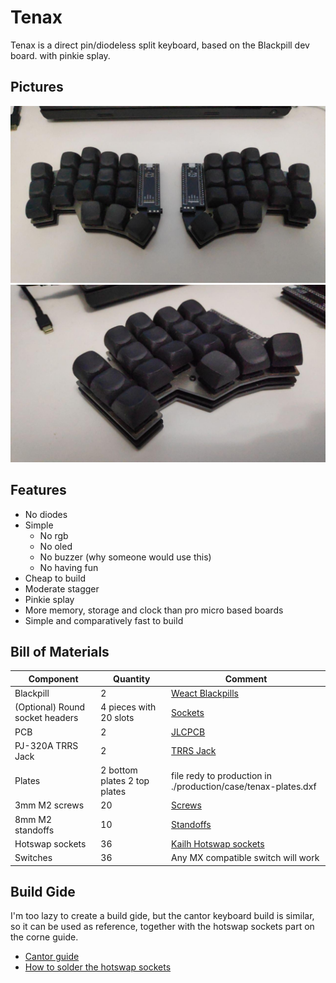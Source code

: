 # Tenax

Tenax is a direct pin/diodeless split keyboard, based on the Blackpill dev board. with pinkie splay.

## Pictures

![Overview](pics/1.jpg)
![Close view](pics/2.jpg)

## Features

- No diodes
- Simple
  - No rgb
  - No oled
  - No buzzer (why someone would use this)
  - No having fun
- Cheap to build
- Moderate stagger
- Pinkie splay
- More memory, storage and clock than pro micro based boards
- Simple and comparatively fast to build

## Bill of Materials

| Component | Quantity | Comment |
|----------|-------------|------|
| Blackpill | 2 | [Weact Blackpills](https://pt.aliexpress.com/item/1005001456186625.html?spm=a2g0o.cart.0.0.4bff7f06OmOHkX&mp=1&gatewayAdapt=glo2bra) |
| (Optional) Round socket headers | 4 pieces with 20 slots | [Sockets](https://pt.aliexpress.com/item/32849903666.html?spm=a2g0o.productlist.0.0.5d201206BfLSLq&algo_pvid=ee920bf7-0efe-47ff-ae7a-32ff20382c14&algo_exp_id=ee920bf7-0efe-47ff-ae7a-32ff20382c14-2&pdp_ext_f=%7B%22sku_id%22%3A%2265196146337%22%7D&pdp_npi=2%40dis%21BRL%216.85%216.17%21%21%2122.31%21%21%402103143616643272838972410ea16a%2165196146337%21sea&curPageLogUid=SuAiwLt1kXaI) |
| PCB | 2 | [JLCPCB](https://jlcpcb.com/) |
| PJ-320A TRRS Jack | 2 | [TRRS Jack](https://pt.aliexpress.com/item/33029465106.html?spm=a2g0o.productlist.0.0.15fe3334PD2SG8&algo_pvid=7004b2d2-9c8b-4913-a9e2-3dc5fdaeaa0d&algo_exp_id=7004b2d2-9c8b-4913-a9e2-3dc5fdaeaa0d-1&pdp_ext_f=%7B%22sku_id%22%3A%2267273462020%22%7D&pdp_npi=2%40dis%21BRL%214.64%214.64%21%21%2126.84%21%21%402101e9d016643267206872835e58d8%2167273462020%21sea&curPageLogUid=0qIvsfpuA1ob) |
| Plates | 2 bottom plates 2 top plates | file redy to production in ./production/case/tenax-plates.dxf |
| 3mm M2 screws | 20 | [Screws](https://pt.aliexpress.com/item/32810852732.html?spm=a2g0o.productlist.0.0.628c2d0fWgxVas&algo_pvid=fbe3aa1a-175e-4711-af32-26884f1a49e6&algo_exp_id=fbe3aa1a-175e-4711-af32-26884f1a49e6-6&pdp_ext_f=%7B%22sku_id%22%3A%2212000027259563641%22%7D&pdp_npi=2%40dis%21BRL%2124.92%2119.42%21%21%2129.56%21%21%402101e9cf16643269855188818e5be6%2112000027259563641%21sea&curPageLogUid=PuCt3Ehw3DBV) |
| 8mm M2 standoffs | 10 | [Standoffs](https://pt.aliexpress.com/item/1005001478740318.html?spm=a2g0o.order_detail.0.0.41014c7f6cTJtM&gatewayAdapt=glo2bra) |
| Hotswap sockets | 36 | [Kailh Hotswap sockets](https://pt.aliexpress.com/item/4001051840976.html?spm=a2g0o.productlist.0.0.7e7d102dksVouM&algo_pvid=f8ac102a-3094-4209-a7b8-de68258d8b90&algo_exp_id=f8ac102a-3094-4209-a7b8-de68258d8b90-0&pdp_ext_f=%7B%22sku_id%22%3A%2210000013817160772%22%7D&pdp_npi=2%40dis%21BRL%2143.49%2143.49%21%21%21%21%21%40210318be16643268610471545ec83d%2110000013817160772%21sea&curPageLogUid=CIiwMxT5yDeo) |
| Switches | 36 | Any MX compatible switch will work |

## Build Gide

I'm too lazy to create a build gide, but the cantor keyboard build is similar, so it can
be used as reference, together with the hotswap sockets part on the corne guide.

- [Cantor guide](https://github.com/diepala/cantor/blob/main/doc/build_guide.md)
- [How to solder the hotswap sockets](https://github.com/foostan/crkbd/blob/main/corne-cherry/doc/v2/buildguide_en.md#kailh-pcb-socket)
